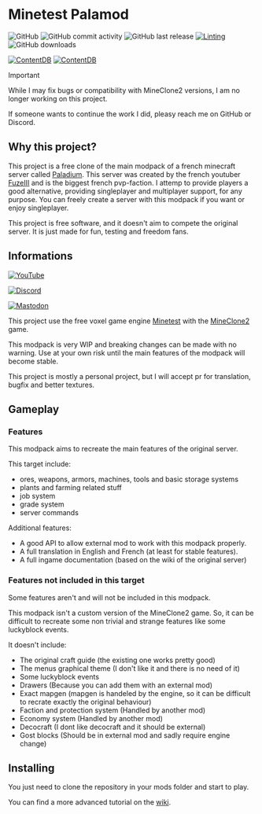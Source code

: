 # Minetest Palamod

![GitHub](https://img.shields.io/github/license/minetest-palamod/palamod)
![GitHub commit activity](https://img.shields.io/github/commit-activity/m/minetest-palamod/palamod)
![GitHub last release](https://img.shields.io/github/v/tag/minetest-palamod/palamod)
[![Linting](https://github.com/minetest-palamod/palamod/actions/workflows/main.yml/badge.svg)](https://github.com/minetest-palamod/palamod/actions/workflows/main.yml)
![GitHub downloads](https://img.shields.io/github/downloads/minetest-palamod/palamod/total)

[![ContentDB](https://content.minetest.net/packages/AFCM/palamod/shields/title/)](https://content.minetest.net/packages/AFCM/palamod/)
[![ContentDB](https://content.minetest.net/packages/AFCM/palamod/shields/downloads/)](https://content.minetest.net/packages/AFCM/palamod/)

> [!IMPORTANT]
> While I may fix bugs or compatibility with MineClone2 versions, I am no longer working on this project.
> 
> If someone wants to continue the work I did, pleasy reach me on GitHub or Discord.

## Why this project?

This project is a free clone of the main modpack of a french minecraft server called [Paladium](https://paladium-pvp.fr/).
This server was created by the french youtuber [FuzeIII](https://www.youtube.com/channel/UCfznY5SlSoZoXN0-kBPtCdg) and is the biggest french pvp-faction.
I attemp to provide players a good alternative, providing singleplayer and multiplayer support, for any purpose.
You can freely create a server with this modpack if you want or enjoy singleplayer.

This project is free software, and it doesn't aim to compete the original server.
It is just made for fun, testing and freedom fans.

## Informations

[![YouTube](https://img.shields.io/youtube/channel/subscribers/UCK0mMW2SlIb7X5pKi00ZcYw?style=social)](https://www.youtube.com/channel/UCK0mMW2SlIb7X5pKi00ZcYw)

[![Discord](https://img.shields.io/discord/816629552897196074?logo=discord&style=social)](https://discord.gg/NjYvGXnTYD)

[![Mastodon](https://img.shields.io/mastodon/follow/106993231703412486?domain=https%3A%2F%2Fmastodon.social&style=social)](https://mastodon.social/web/accounts/106993231703412486)

This project use the free voxel game engine [Minetest](https://www.minetest.net/) with the [MineClone2](https://git.minetest.land/MineClone2/MineClone2) game.

This modpack is very WIP and breaking changes can be made with no warning. Use at your own risk until the main features of the modpack will become stable.

This project is mostly a personal project, but I will accept pr for translation, bugfix and better textures.

## Gameplay

### Features

This modpack aims to recreate the main features of the original server.

This target include:

- ores, weapons, armors, machines, tools and basic storage systems
- plants and farming related stuff
- job system
- grade system
- server commands

Additional features:

- A good API to allow external mod to work with this modpack properly.
- A full translation in English and French (at least for stable features).
- A full ingame documentation (based on the wiki of the original server)

### Features not included in this target

Some features aren't and will not be included in this modpack.

This modpack isn't a custom version of the MineClone2 game.
So, it can be difficult to recreate some non trivial and strange features like some luckyblock events.

It doesn't include:

- The original craft guide (the existing one works pretty good)
- The menus graphical theme (I don't like it and there is no need of it)
- Some luckyblock events
- Drawers (Because you can add them with an external mod)
- Exact mapgen (mapgen is handeled by the engine, so it can be difficult to recrate exactly the original behaviour)
- Faction and protection system (Handled by another mod)
- Economy system (Handled by another mod)
- Decocraft (I dont like decocraft and it should be external)
- Gost blocks (Should be in external mod and sadly require engine change)

## Installing

You just need to clone the repository in your mods folder and start to play.

You can find a more advanced tutorial on the [wiki](https://github.com/minetest-palamod/palamod/wiki/Installing).

